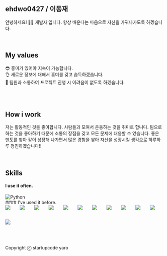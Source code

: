 ## ehdwo0427 / 이동재
안녕하세요! 🙋‍♂️ 개발자 입니다. 항상 배운다는 마음으로 자신을 가꿔나가도록 하겠습니다.
<br />
<br />
<br />
## My values
😎 흥미가 있어야 지속이 가능합니다.<br />
👌 새로운 정보에 대해서 흥미를 갖고 습득하겠습니다.<br />
🦻 팀원과 소통하여 프로젝트 진행 시 어려움이 없도록 하겠습니다.<br />
<br />
<br />
<br />
## How i work
저는 활동적인 것을 좋아합니다. 사람들과 모여서 운동하는 것을 취미로 합니다. 팀으로 하는 것을 좋아하기 때문에 소통의 장점을 갖고 모든 문제에 대응할 수 있습니다. 좋은 멘토를 찾아 같이 성장해 나가면서 많은 경험을 쌓아 자신을 성장시킬 생각으로 하루하루 정진하겠습니다!!
<br />
<br />
<br />
## Skills
#### I use it often.
<div style="display:flex;gap:30px;flex-wrap:wrap;">
  <img alt="Python" src ="https://img.shields.io/badge/python-3776AB?&&logo=python&logoColor=black"/>
  
  
</div>
#### I've used it before.
<div style="display:flex;gap:30px;flex-wrap:wrap;">
   <img src="https://img.shields.io/badge/Android-3DDC84?style=for-the-badge&logo=android&logoColor=white">
  <img src="https://img.shields.io/badge/iOS-000000?style=for-the-badge&logo=iOS&logoColor=white">
  <img src="https://img.shields.io/badge/Java-007396?style=for-the-badge&logo=Java&logoColor=white">
  <img src="https://img.shields.io/badge/Kotlin-7F52FF?style=for-the-badge&logo=Kotlin&logoColor=white">
  <img src="https://img.shields.io/badge/Swift-F05138?style=for-the-badge&logo=Swift&logoColor=white">
  <img src="https://img.shields.io/badge/Docker-2496ED?style=for-the-badge&logo=Docker&logoColor=white">
  <img src="https://img.shields.io/badge/Kubernetes-326CE5?style=for-the-badge&logo=Kubernetes&logoColor=white">
  <img src="https://img.shields.io/badge/Jenkins-D24939?style=for-the-badge&logo=Jenkins&logoColor=white">
  <img src="https://img.shields.io/badge/Elasticsearch-005571?style=for-the-badge&logo=Elasticsearch&logoColor=white">
  <img src="https://img.shields.io/badge/Logstash-005571?style=for-the-badge&logo=Logstash&logoColor=white">
  <img src="https://img.shields.io/badge/kibana-005571?style=for-the-badge&logo=Kibana&logoColor=white">
  <img src="https://img.shields.io/badge/AWS-232F3E?style=for-the-badge&logo=amazonaws&logoColor=white">
</div>
<br />
<br />
<br />

Copyright ⓒ startupcode yaro
